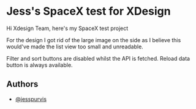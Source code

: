 
# Jess's SpaceX test for XDesign

Hi Xdesign Team, here's my SpaceX test project

For the design I got rid of the large image
 on the side as I believe this would've made the list view too small and unreadable. 


Filter and sort buttons are disabled whilst the API is fetched. Reload data button is always available.

## Authors

- [@jesspurvis](https://github.com/jesspurvis/bearable-test)


